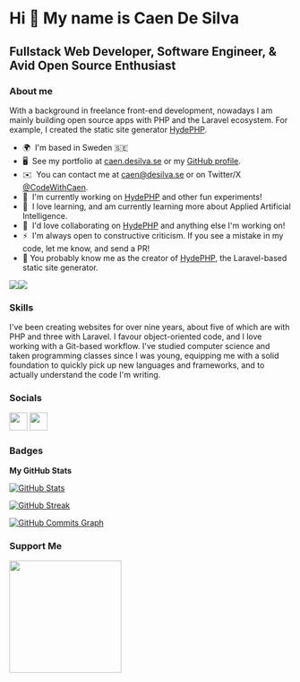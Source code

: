 Hi 👋 My name is Caen De Silva
==============================

Fullstack Web Developer, Software Engineer, & Avid Open Source Enthusiast
-------------------------------------------------------------------------

### About me

With a background in freelance front-end development, nowadays I am mainly building open source apps with PHP and the Laravel ecosystem. For example, I created the static site generator [HydePHP](https://github.com/hydephp/hyde).

* 🌍  I'm based in Sweden 🇸🇪
* 🖥️  See my portfolio at [caen.desilva.se](https://caen.desilva.se) or my [GitHub profile](https://github.com/caendesilva).
* ✉️  You can contact me at [caen@desilva.se](mailto:caen@desilva.se) or on Twitter/X [@CodeWithCaen](https://twitter.com/CodeWithCaen).
* 🚀  I'm currently working on [HydePHP](https://hydephp.com) and other fun experiments!
* 🧠  I love learning, and am currently learning more about Applied Artificial Intelligence.
* 🤝  I'd love collaborating on [HydePHP](https://github.com/hydephp/hyde) and anything else I'm working on!
* ⚡  I'm always open to constructive criticism. If you see a mistake in my code, let me know, and send a PR!
* 🎩  You probably know me as the creator of [HydePHP](https://github.com/hydephp/hyde), the Laravel-based static site generator.

<a href="https://www.twitter.com/CodeWithCaen" target="_blank" rel="noreferrer"><img
src="https://img.shields.io/badge/dynamic/json?url=https%3A%2F%2Fgit.desilva.se%2Fstats%2Fdata.json&query=%24.twitter.followers&style=for-the-badge&logo=twitter&label=FOLLOW%20%40CODEWITHCAEN&labelColor=1c1917&color=3382ed"
/></a><a href="https://www.github.com/caendesilva" target="_blank" rel="noreferrer"><img
src="https://img.shields.io/github/followers/caendesilva?logo=github&style=for-the-badge&color=3382ed&labelColor=1c1917" /></a>

### Skills

I've been creating websites for over nine years, about five of which are with PHP and three with Laravel. I favour object-oriented code, and I love working with a Git-based workflow. I've studied computer science and taken programming classes since I was young, equipping me with a solid foundation to quickly pick up new languages and frameworks, and to actually understand the code I'm writing.

### Socials

<p align="left">
<a href="https://www.github.com/caendesilva" target="_blank" rel="noreferrer"><img src="https://raw.githubusercontent.com/danielcranney/readme-generator/main/public/icons/socials/github.svg" width="32" height="32" /></a>
<a href="https://www.twitter.com/CodeWithCaen" target="_blank" rel="noreferrer"><img src="https://raw.githubusercontent.com/danielcranney/readme-generator/main/public/icons/socials/twitter.svg" width="32" height="32" /></a>
</p>

<!-- GITHUB ONLY START -->

### Badges

<b>My GitHub Stats</b>

<a href="http://www.github.com/caendesilva"><img src="https://caen.desilva.se/dyn-img/github-stats" alt="GitHub Stats" /></a>

<a href="http://www.github.com/caendesilva"><img src="https://caen.desilva.se/dyn-img/github-streaks" alt="GitHub Streak" /></a>

<a href="http://www.github.com/caendesilva"><img src="https://caen.desilva.se/dyn-img/github-commits-graph" alt="GitHub Commits Graph" /></a>

<!-- <a href="https://github.com/caendesilva"><img src="https://caen.desilva.se/dyn-img/github-top-langs" alt="Top Languages" /></a> -->

<!--
<b>Top Repositories</b>

<div width="100%" align="center"><a href="https://github.com/caendesilva/mutual-aid-app" align="left"><img align="left" width="45%" src="https://caen.desilva.se/dyn-img/github-top-repos" /></a></div><br /><br /><br /><br /><br /><br /><br />
-->

<!-- GITHUB ONLY END -->

### Support Me

<a href="https://www.buymeacoffee.com/caen"><img src="https://cdn.buymeacoffee.com/buttons/v2/default-yellow.png" width="200" /></a>

